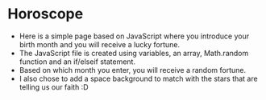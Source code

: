 # Horoscope #

* Here is a simple page based on JavaScript where you introduce your birth month and you will receive a lucky fortune.
* The JavaScript file is created using variables, an array, Math.random function and an if/elseif statement.
* Based on which month you enter, you will receive a random fortune.
* I also chose to add a space background to match with the stars that are telling us our faith :D
